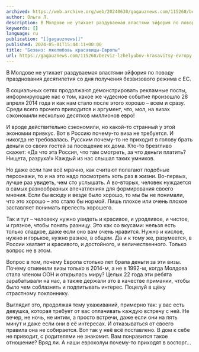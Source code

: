 ```yaml
---
archived: https://web.archive.org/web/20240630/gagauznews.com/115268/bezviz-lzhelyubov-krasavitsy-evropy.html
author: Ольга Л.
description: В Молдове не утихает раздуваемая властями эйфория по поводу празднования десятилетия со дня получения безвизового режима с ЕС. В социальных сетях продолжают демонстрировать рекламные посты, информирующие нас о том, какое же чудесное событие произошло 28 апреля 2014 года и как нам стало после этого хорошо – всем и сразу. Среди всего прочего приводится и аргумент, что, мол, на визах сэкономили несколько десятков миллионов евро! И вроде действительно сэкономили, но какой-то странный у этой экономии привкус. Вот в Россию почему-то виза не требуется. И никогда не требовалась. Русским почему-то не приходит в голову брать деньги со своих гостей за посещение их […]
keywords: []
language: ru
publication: "[[gagauznews]]"
published: 2024-05-01T15:44:11+00:00
title: "Безвиз: лжелюбовь красавицы-Европы"
url: https://gagauznews.com/115268/bezviz-lzhelyubov-krasavitsy-evropy.html
---
```


В Молдове не утихает раздуваемая властями эйфория по поводу празднования десятилетия со дня получения безвизового режима с ЕС.

В социальных сетях продолжают демонстрировать рекламные посты, информирующие нас о том, какое же чудесное событие произошло 28 апреля 2014 года и как нам стало после этого хорошо – всем и сразу. Среди всего прочего приводится и аргумент, что, мол, на визах сэкономили несколько десятков миллионов евро!

И вроде действительно сэкономили, но какой-то странный у этой экономии привкус. Вот в Россию почему-то виза не требуется. И никогда не требовалась. Русским почему-то не приходит в голову брать деньги со своих гостей за посещение их дома. Кто-то брезгливо скажет: «Да что эта Россия, что там смотреть, за что деньги платить? Нищета, разруха!» Каждый из нас слышал таких умников.

Но даже если там всё мрачно, как считают полагают подобные персонажи, то и на это надо посмотреть хоть раз в жизни. Во-первых, лучше раз увидеть, чем сто услышать. А во-вторых, человек нуждается в самых разнообразных впечатлениях для формирования своего мнения. Если бы всюду и везде было хорошо, то мы бы не понимали, что это хорошо – это стало бы нормой. Лишь плохое или очень плохое заставляет понимать прелесть хорошего.

Так и тут – человеку нужно увидеть и красивое, и уродливое, и чистое, и грязное, чтобы понять разницу. Это как со вкусами: нельзя есть только сладкое, даже если оно вам очень нравится. Нужно и кислое, нужно и горькое, нужно разное, в общем. Да и к тому же, разумеется, в России хватает и красивого, и достойного, и величественного. Только вопрос не в этом.

Вопрос в том, почему Европа столько лет брала деньги за эти визы. Почему отменили визы только в 2014-м, а не в 1992-м, когда Молдова стала членом ООН и открылась миру? Целых 22 года эти ребята зарабатывали на нас, а также держали это в качестве приманки, чтобы было чем соблазнять и подпитывать интерес. Поцелуй в щёку страстному поклоннику.

Выглядит это, продолжая тему ухаживаний, примерно так: у вас есть девушка, которая требует от вас оплачивать каждую встречу с ней. Не вечер, не ночь, не интим, а просто встречи, даже если они на пять минут и даже если они в её интересах. И отказываться от своего правила она не собирается. Вот так у неё всё поставлено. В дом к себе не приводит, с родителями не знакомит. Вам понравится такое отношение? Вряд ли. А наши еврохолуи почему-то приходят в восторг…